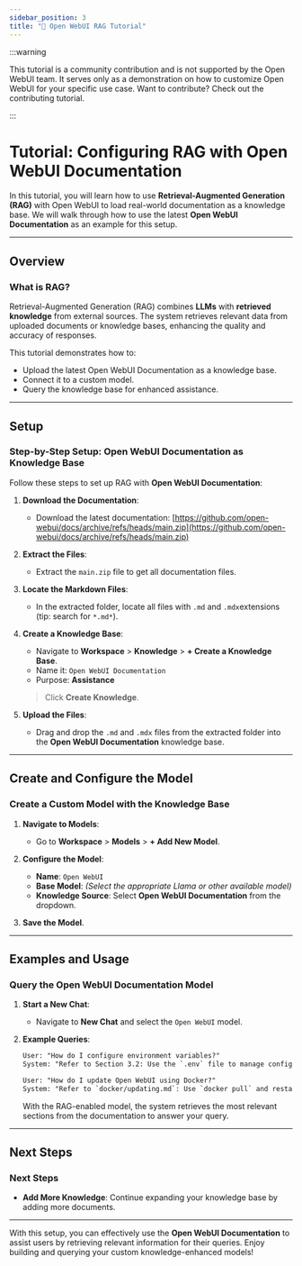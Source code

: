 ```yaml
---
sidebar_position: 3
title: "🔎 Open WebUI RAG Tutorial"
---
```


:::warning

This tutorial is a community contribution and is not supported by the Open WebUI team. It serves only as a demonstration on how to customize Open WebUI for your specific use case. Want to contribute? Check out the contributing tutorial.

:::

# Tutorial: Configuring RAG with Open WebUI Documentation

In this tutorial, you will learn how to use **Retrieval-Augmented Generation (RAG)** with Open WebUI to load real-world documentation as a knowledge base. We will walk through how to use the latest **Open WebUI Documentation** as an example for this setup.

---

## Overview

### What is RAG?

Retrieval-Augmented Generation (RAG) combines **LLMs** with **retrieved knowledge** from external sources. The system retrieves relevant data from uploaded documents or knowledge bases, enhancing the quality and accuracy of responses.

This tutorial demonstrates how to:

- Upload the latest Open WebUI Documentation as a knowledge base.
- Connect it to a custom model.
- Query the knowledge base for enhanced assistance.

---

## Setup

### Step-by-Step Setup: Open WebUI Documentation as Knowledge Base

Follow these steps to set up RAG with **Open WebUI Documentation**:

1. **Download the Documentation**:
   - Download the latest documentation:
     [https://github.com/open-webui/docs/archive/refs/heads/main.zip](https://github.com/open-webui/docs/archive/refs/heads/main.zip)

2. **Extract the Files**:
   - Extract the `main.zip` file to get all documentation files.

3. **Locate the Markdown Files**:
   - In the extracted folder, locate all files with `.md` and `.mdx`extensions (tip: search for `*.md*`).

4. **Create a Knowledge Base**:
   - Navigate to **Workspace** > **Knowledge** > **+ Create a Knowledge Base**.
   - Name it: `Open WebUI Documentation`
   - Purpose: **Assistance**

   > Click **Create Knowledge**.

5. **Upload the Files**:
   - Drag and drop the `.md` and `.mdx` files from the extracted folder into the **Open WebUI Documentation** knowledge base.

---

## Create and Configure the Model

### Create a Custom Model with the Knowledge Base

1. **Navigate to Models**:
   - Go to **Workspace** > **Models** > **+ Add New Model**.

2. **Configure the Model**:
   - **Name**: `Open WebUI`
   - **Base Model**: *(Select the appropriate Llama or other available model)*
   - **Knowledge Source**: Select **Open WebUI Documentation** from the dropdown.

3. **Save the Model**.

---

## Examples and Usage

### Query the Open WebUI Documentation Model

1. **Start a New Chat**:
   - Navigate to **New Chat** and select the `Open WebUI` model.

2. **Example Queries**:

   ```txt
   User: "How do I configure environment variables?"
   System: "Refer to Section 3.2: Use the `.env` file to manage configurations."
   ```

   ```txt
   User: "How do I update Open WebUI using Docker?"
   System: "Refer to `docker/updating.md`: Use `docker pull` and restart the container."
   ```

   With the RAG-enabled model, the system retrieves the most relevant sections from the documentation to answer your query.

---

## Next Steps

### Next Steps

- **Add More Knowledge**: Continue expanding your knowledge base by adding more documents.

---

With this setup, you can effectively use the **Open WebUI Documentation** to assist users by retrieving relevant information for their queries. Enjoy building and querying your custom knowledge-enhanced models!
